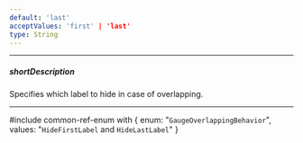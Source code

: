 ```yaml
---
default: 'last'
acceptValues: 'first' | 'last'
type: String
---
```

---
##### shortDescription
Specifies which label to hide in case of overlapping.

---
#include common-ref-enum with {
    enum: "`GaugeOverlappingBehavior`",
    values: "`HideFirstLabel` and `HideLastLabel`"
}